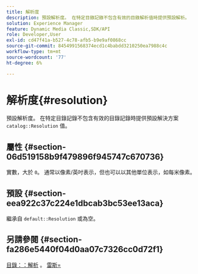 ```yaml
---
title: 解析度
description: 預設解析度。 在特定目錄記錄不包含有效的目錄解析值時提供預設解析。
solution: Experience Manager
feature: Dynamic Media Classic,SDK/API
role: Developer,User
exl-id: cd47f41a-b527-4c78-afb5-b9e9af0868cc
source-git-commit: 8454991568374ecd1c4babdd3210250ea7988c4c
workflow-type: tm+mt
source-wordcount: '77'
ht-degree: 6%

---
```


# 解析度{#resolution}

預設解析度。 在特定目錄記錄不包含有效的目錄記錄時提供預設解決方案 `catalog::Resolution` 值。

## 屬性 {#section-06d519158b9f479896f945747c670736}

實數，大於 `0`。 通常以像素/英吋表示，但也可以以其他單位表示，如每米像素。

## 預設 {#section-eea922c37c224e1dbcab3bc53ee13aca}

繼承自 `default::Resolution` 或為空。

## 另請參閱 {#section-fa286e5440f04d0aa07c7326cc0d72f1}

[目錄：：解析](../../../../../ir-api/material-cat/image-rendering-api-ref/c-ir-material-catalog/c-ir-material-data-reference/r-ir-resolution-dataref.md#reference-6a2d64c2d72b438fade58a3391569da7) 。 [雷斯=](../../../../../ir-api/http-protocol/image-rendering-api-ref/c-ir-http-protocol-ref/c-ir-http-protocol-command-reference/r-ir-res.md#reference-0ad9de8887144c83a6db97b4994f7c04)
